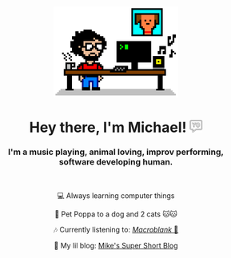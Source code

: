 <!-- Header -->
<div id='header' align='center'>
    <a href="https://michaelraymond.dev/" target="_blank"><img src="assets/8bit-desk.png" alt="Actual photo of me coding." title="Link to my site" width="250"/></a>
    <h1>
      Hey there, I'm Michael! 
      <a href="https://michaelraymond.dev/" target="_blank"><img src="assets/yo.png" width="25px"/></a>
    </h1>
    <h3>
      I'm a music playing, animal loving, improv performing, software developing human.
    </h3>
</div>

<br/>
<!-- About -->
<div align='center'>
  <p>💻 Always learning computer things</p>
  <p>🐶 Pet Poppa to a dog and 2 cats 🐱🐱</p>
  <p>🎶 Currently listening to: <a href="https://www.youtube.com/@Macroblank" target="_blank"><i>Macroblank</i> 🌊 </p></a>
  <p>📝 My lil blog: <a href="https://michaelraymond.dev/" target="_blank">Mike's Super Short Blog</a></p>
</div>
